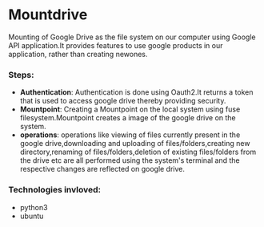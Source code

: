 # Mountdrive
Mounting of Google Drive as the file system on our computer using Google API application.It provides features to use google products in our application, rather than creating newones.
### Steps:
 -  **Authentication**: Authentication is done using Oauth2.It returns a token that is used to access google drive thereby providing security.
 - **Mountpoint**: Creating a Mountpoint on the local system using fuse filesystem.Mountpoint creates a image of the google drive on the system. 
 - **operations**: operations like viewing of files currently present in the google drive,downloading and uploading of files/folders,creating new directory,renaming of files/folders,deletion of existing files/folders from the drive etc are all performed using the system's terminal and the respective changes are reflected on google drive.
 
 ### Technologies invloved:
 - python3
 - ubuntu

